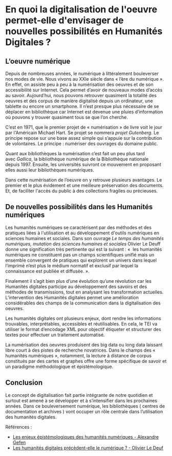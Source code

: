  # En quoi la digitalisation de l'oeuvre permet-elle d'envisager de nouvelles possibilités en Humanités Digitales ? 
 
## L’oeuvre numérique 

Depuis de nombreuses années, le numérique à littéralement bouleverser nos modes de vie. Nous vivons au XXIe siècle dans « l’ère du numérique ». En effet, on assiste peu à peu à la numérisation des oeuvres et de son accessibilité sur Internet. Cela permet d’avoir de nouveaux modes d’accès au savoir. Aujourd’hui, nous pouvons retrouver quasiment la totalité des oeuvres et des corpus de manière digitalisé depuis un ordinateur, une tablette ou encore un smartphone. Il n’est presque plus nécessaire de se déplacer en bibliothèque car Internet est devenue une pluies d’information où pouvons y trouver quasiment tous se que l’on cherche. 

C’est en 1971, que le premier projet de « numérisation » de livre voit le jour par l'Américain Michael Hart. Se projet se nommera *projet Gutenberg*. Le principe repose sur une base assez simple qui s’appuie sur la contribution de volontaires. 
Le principe : numériser des ouvrages du domaine public. 

Quant aux bibliothèques la numérisation c’est fait un peu plus tard avec *Gallica*, la bibliothèque numérique de la Bibliothèque nationale depuis 1997. Ensuite, les universités suivront ce mouvement en proposant elles aussi leur bibliothèques numériques.

Dans cette numérisation de l’oeuvre on y retrouve plusieurs avantages. Le premier et le plus évidement et une meilleure préservation des documents. Et, de faciliter l'accès du public à des collections fragiles ou précieuses. 


## De nouvelles possibilités dans les Humanités numériques
Les humanités numériques se caractérisent par des méthodes et des pratiques liées à l'utilisation et au développement d'outils numériques en sciences humaines et sociales. Dans son ouvrage *Le temps des humanités numériques, mutation des sciences humaines et sociales* Olivier Le Deuff donne une signification très pertinente qui est la suivant : «  les humanités numériques ne constituent pas un champs scientifiques unifié mais un ensemble convergent de pratiques qui explorent un univers dans lequel l’imprimé n’est plus le médium normatif et exclusif par lequel la connaissance est publiée et diffusée. ». 

Finalement il s’agit bien plus d’une évolution qu’une révolution car les Humanités digitales participe au développement des savoirs et des méthodes de transmissions, tout en analysant les transformation actuelles. L’intervention des Humanités digitales permet une amélioration considérables des champs de la communication dans la digitalisation des oeuvres. 

Les humanités digitales ont plusieurs enjeux, dont rendre les informations trouvables, interprétables, accessibles et réutilisables. En cela, le TEI va utiliser le format d’encodage XML pour objectif étiqueter et structurer des textes pour effectuer un traitement automatisé. 

La numérisation des oeuvres produisent des big data ou long data laissant libre court à des pistes de recherche novatrices. Dans le champs des « humanités numériques », notamment, la lecture à distance de corpus constitués par des cartes et graphes offre une forme spécifique de savoir et un paradigme méthodologique et épistémologique. 


## Conclusion 
Le concept de digitalisation fait partie intégrante de notre quotidien et surtout est amené à se développer et à s’intensifier dans les prochaines années. Dans ce bouleversement numérique, les bibliothèques ( centres de documentation et archives ) vont occuper un rôle centrale dans l’utilisation des humanités digitales. 


Références : 
- [Les enjeux épistémologiques des humanités numériques - Alexandre Gefen](https://hal.archives-ouvertes.fr/hal-01624113/document) 
- [Les humanités digitales précèdent-elle le numérique ? - Olivier Le Deuf](https://archivesic.ccsd.cnrs.fr/sic_01220978/document) 

